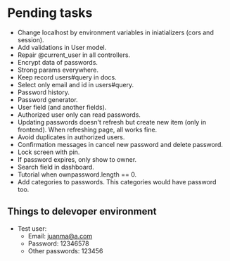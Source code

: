 # Pending tasks

- Change localhost by environment variables in iniatializers (cors and session).
- Add validations in User model.
- Repair @current_user in all controllers.
- Encrypt data of passwords.
- Strong params everywhere.
- Keep record users#query in docs.
- Select only email and id in users#query.
- Password history.
- Password generator.
- User field (and another fields).
- Authorized user only can read passwords.
- Updating passwords doesn't refresh but create new item (only in frontend). When refreshing page, all works fine.
- Avoid duplicates in authorized users.
- Confirmation messages in cancel new password and delete password.
- Lock screen with pin.
- If password expires, only show to owner.
- Search field in dashboard.
- Tutorial when ownpassword.length == 0.
- Add categories to passwords. This categories would have password too.

## Things to delevoper environment

- Test user:
  - Email: juanma@a.com
  - Password: 12346578
  - Other passwords: 123456

